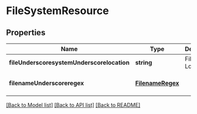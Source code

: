 # FileSystemResource

## Properties
Name | Type | Description | Notes
------------ | ------------- | ------------- | -------------
**fileUnderscoresystemUnderscorelocation** | **string** | File System Location | [default to null]
**filenameUnderscoreregex** | [**FilenameRegex**](FilenameRegex.md) |  | [optional] [default to null]

[[Back to Model list]](../README.md#documentation-for-models) [[Back to API list]](../README.md#documentation-for-api-endpoints) [[Back to README]](../README.md)


